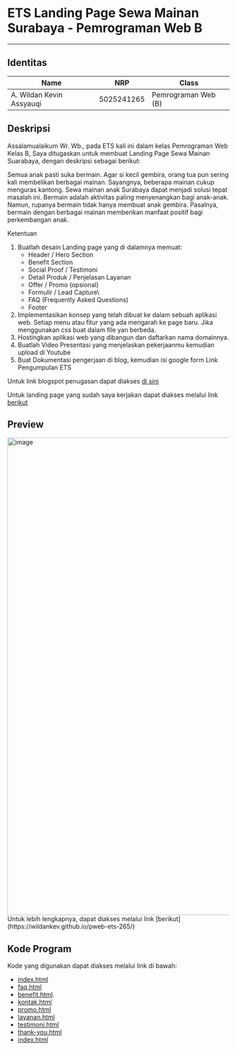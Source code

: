 # ETS Landing Page Sewa Mainan Surabaya - Pemrograman Web B

---
## Identitas
| Name | NRP | Class |
| ---- | --- | ----- |
| A. Wildan Kevin Assyauqi  | 5025241265 | Pemrograman Web (B) |

## Deskripsi
Assalamualaikum Wr. Wb., pada ETS kali ini dalam kelas Pemrograman Web Kelas B, Saya ditugaskan untuk membuat Landing Page Sewa Mainan Suarabaya, dengan deskripsi sebagai berikut:

Semua anak pasti suka bermain. Agar si kecil gembira, orang tua pun sering kali membelikan berbagai mainan. Sayangnya, beberapa mainan cukup menguras kantong. Sewa mainan anak Surabaya dapat menjadi solusi tepat masalah ini. Bermain adalah aktivitas paling menyenangkan bagi anak-anak. Namun, rupanya bermain tidak hanya membuat anak gembira. Pasalnya, bermain dengan berbagai mainan memberikan manfaat positif bagi perkembangan anak. 

Ketentuan
1. Buatlah desain Landing page yang di dalamnya memuat:
   - Header / Hero Section
   - Benefit Section
   - Social Proof / Testimoni
   - Detail Produk / Penjelasan Layanan
   - Offer / Promo (opsional)
   - Formulir / Lead Capture\
   - FAQ (Frequently Asked Questions)
   - Footer
2. Implementasikan konsep yang telah dibuat ke dalam sebuah aplikasi web. Setiap menu atau fitur yang ada mengarah ke page baru. Jika menggunakan css buat dalam file yan berbeda.
3. Hostingkan aplikasi web yang dibangun dan daftarkan nama domainnya.
4. Buatlah Video Presentasi yang menjelaskan pekerjaanmu kemudian upload di Youtube
5. Buat Dokumentasi pengerjaan di blog, kemudian isi google form  Link Pengumpulan ETS

Untuk link blogspot penugasan dapat diakses [di sini](https://fajarbaskoro.blogspot.com/2025/10/mainan.html)

Untuk landing page yang sudah saya kerjakan dapat diakses melalui link [berikut](https://wildankev.github.io/pweb-ets-265/)

## Preview
<img width="1920" height="1080" alt="image" src="https://github.com/user-attachments/assets/d1a26ac1-295c-42a5-80b9-1fe7f8abf461" />
Untuk lebih lengkapnya, dapat diakses melalui link [berikut](https://wildankev.github.io/pweb-ets-265/)

## Kode Program
Kode yang digunakan dapat diakses melalui link di bawah:
- [index.html](code/index.html)
- [faq.html](code/faq.html)
- [benefit.html](code/benefit.html).
- [kontak.html](code/kontak.html)
- [promo.html](code/promo.html)
- [layanan.html](code/layanan.html)
- [testimoni.html](code/testimoni.html)
- [thank-you.html](code/thank-you.html)
- [index.html](code/index.html)
